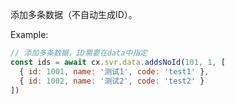 添加多条数据（不自动生成ID）。

Example:
```javascript
// 添加多条数据，ID需要在data中指定
const ids = await cx.svr.data.addsNoId(101, 1, [
  { id: 1001, name: '测试1', code: 'test1' },
  { id: 1002, name: '测试2', code: 'test2' }
])
```